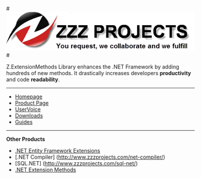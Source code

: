 #![Logo](src/logo.png)#

Z.ExtensionMethods Library enhances the .NET Framework by adding hundreds of new methods. It drastically increases developers **productivity** and code **readability**.

---

- [Homepage](http://www.zzzprojects.com)
- [Product Page](http://www.zzzprojects.com/extension-methods/)
- [UserVoice](http://www.zzzprojects.uservoice.com/forums/283927)
- [Downloads](http://www.zzzprojects.com/products/)
- [Guides](http://www.zzzprojects.com/guides/extension-methods/index.html)

---

**Other Products**
- [.NET Entity Framework Extensions](http://www.zzzprojects.com/entity-framework-extensions/)
- [.NET Compiler] (http://www.zzzprojects.com/net-compiler/)
- [SQL.NET] (http://www.zzzprojects.com/sql-net/)
- [.NET Extension Methods](http://www.zzzprojects.com/extension-methods/)
